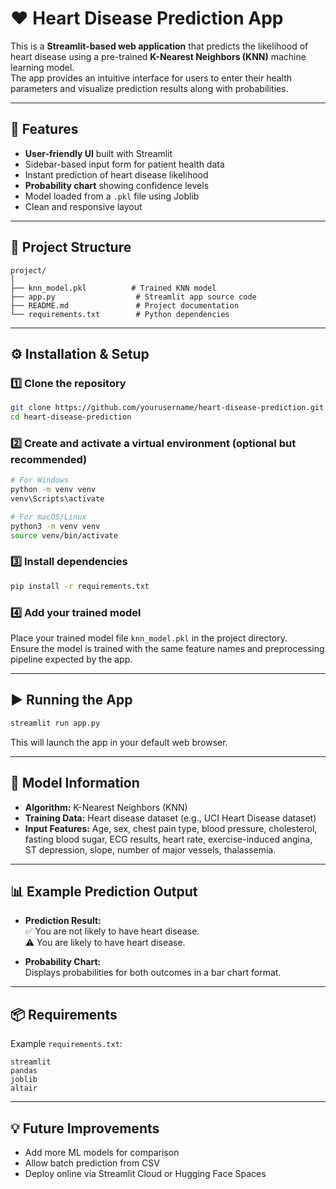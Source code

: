 # ❤️ Heart Disease Prediction App

This is a **Streamlit-based web application** that predicts the likelihood of heart disease using a pre-trained **K-Nearest Neighbors (KNN)** machine learning model.  
The app provides an intuitive interface for users to enter their health parameters and visualize prediction results along with probabilities.

---

## 📌 Features

- **User-friendly UI** built with Streamlit
- Sidebar-based input form for patient health data
- Instant prediction of heart disease likelihood
- **Probability chart** showing confidence levels
- Model loaded from a `.pkl` file using Joblib
- Clean and responsive layout

---

## 📂 Project Structure

```
project/
│
├── knn_model.pkl          # Trained KNN model
├── app.py                  # Streamlit app source code
├── README.md               # Project documentation
└── requirements.txt        # Python dependencies
```

---

## ⚙️ Installation & Setup

### 1️⃣ Clone the repository
```bash
git clone https://github.com/yourusername/heart-disease-prediction.git
cd heart-disease-prediction
```

### 2️⃣ Create and activate a virtual environment (optional but recommended)
```bash
# For Windows
python -m venv venv
venv\Scripts\activate

# For macOS/Linux
python3 -m venv venv
source venv/bin/activate
```

### 3️⃣ Install dependencies
```bash
pip install -r requirements.txt
```

### 4️⃣ Add your trained model
Place your trained model file `knn_model.pkl` in the project directory.  
Ensure the model is trained with the same feature names and preprocessing pipeline expected by the app.

---

## ▶️ Running the App
```bash
streamlit run app.py
```

This will launch the app in your default web browser.

---

## 🧠 Model Information
- **Algorithm:** K-Nearest Neighbors (KNN)
- **Training Data:** Heart disease dataset (e.g., UCI Heart Disease dataset)
- **Input Features:** Age, sex, chest pain type, blood pressure, cholesterol, fasting blood sugar, ECG results, heart rate, exercise-induced angina, ST depression, slope, number of major vessels, thalassemia.

---

## 📊 Example Prediction Output

- **Prediction Result:**  
  ✅ You are not likely to have heart disease.  
  ⚠️ You are likely to have heart disease.

- **Probability Chart:**  
  Displays probabilities for both outcomes in a bar chart format.

---

## 📦 Requirements

Example `requirements.txt`:
```
streamlit
pandas
joblib
altair
```

---

## 💡 Future Improvements
- Add more ML models for comparison
- Allow batch prediction from CSV
- Deploy online via Streamlit Cloud or Hugging Face Spaces
